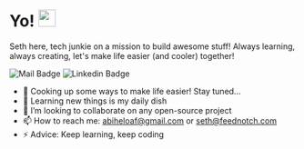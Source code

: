 # Yo! <img src="https://raw.githubusercontent.com/MartinHeinz/MartinHeinz/master/wave.gif" width="30px" height="30px">

Seth here, tech junkie on a mission to build awesome stuff! Always learning, always creating, let's make life easier (and cooler) together!

![Mail Badge](https://img.shields.io/badge/-Ãbi_Seth-c0392b?style=flat&labelColor=c0392b&logo=gmail&logoColor=white)
![Linkedin Badge](https://img.shields.io/badge/-Abiseth-blue?style=plastic&logo=Linkedin&logoColor=white&link=https://www.linkedin.com/in/abi-seth/)

- 🔭 Cooking up some ways to make life easier! Stay tuned...
- 🌱 Learning new things is my daily dish
- 👯 I’m looking to collaborate on any open-source project
- 📫 How to reach me: abiheloaf@gmail.com or seth@feednotch.com
- ⚡ Advice: Keep learning, keep coding
